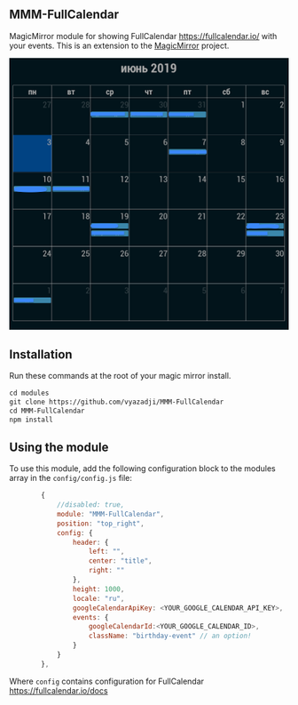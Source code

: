 ## MMM-FullCalendar

MagicMirror module for showing FullCalendar https://fullcalendar.io/ with your events. 
This is an extension to the [MagicMirror](https://github.com/MichMich/MagicMirror) project. 


![Screen Shot](Screen%20Shot%202019-06-03%20.png?raw=true "Screen Shot")


## Installation
Run these commands at the root of your magic mirror install.

```shell
cd modules
git clone https://github.com/vyazadji/MMM-FullCalendar
cd MMM-FullCalendar
npm install
```

## Using the module
To use this module, add the following configuration block to the modules array in the `config/config.js` file:
```js
		{
			//disabled: true,
			module: "MMM-FullCalendar",
			position: "top_right",
			config: {
				header: {
					left: "",
					center: "title",
					right: ""
				},
				height: 1000,
				locale: "ru",
				googleCalendarApiKey: <YOUR_GOOGLE_CALENDAR_API_KEY>,
				events: {
					googleCalendarId:<YOUR_GOOGLE_CALENDAR_ID>,
					className: "birthday-event" // an option!
				}
			}
		},

```
Where `config` contains configuration for FullCalendar https://fullcalendar.io/docs
